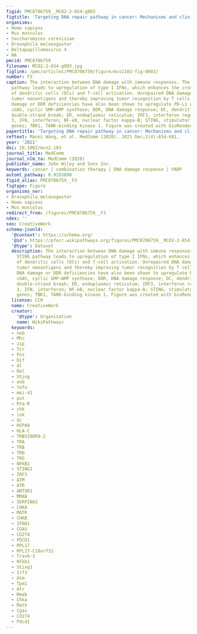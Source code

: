```yaml
---
figid: PMC8706759__MCO2-2-654-g003
figtitle: 'Targeting DNA repair pathway in cancer: Mechanisms and clinical application'
organisms:
- Homo sapiens
- Mus musculus
- Saccharomyces cerevisiae
- Drosophila melanogaster
- Deltapapillomavirus 4
- NA
pmcid: PMC8706759
filename: MCO2-2-654-g003.jpg
figlink: /pmc/articles/PMC8706759/figure/mco2103-fig-0003/
number: F3
caption: The interaction between DNA damage with immune responses. The activated STING
  pathway leads to upregulation of type I IFNs, which enhances the cross‐presentation
  of dendritic cells (DCs) and T‐cell activation. Unrepaired DNA damage may generate
  tumor neoantigens and thereby improving tumor recognition by T cells. However, DNA
  damage or DDR deficiencies have also been shown to upregulate PD‐L1 expression.
  cGAS, cyclic GMP–AMP synthase; DDR, DNA damage response; DC, dendritic cell; DSB,
  double‐strand break; ER, endoplasmic reticulum; IRF3, interferon regulatory factor
  3, IFN, interferon; NF‐κB, nuclear factor kappa‐B; STING, stimulator of interferon
  genes; TBK1, TANK‐binding kinase 1. Figure was created with bioRender
papertitle: 'Targeting DNA repair pathway in cancer: Mechanisms and clinical application.'
reftext: Manni Wang, et al. MedComm (2020). 2021 Dec;2(4):654-691.
year: '2021'
doi: 10.1002/mco2.103
journal_title: MedComm
journal_nlm_ta: MedComm (2020)
publisher_name: John Wiley and Sons Inc.
keywords: cancer | combination therapy | DNA damage response | PARP
automl_pathway: 0.9293898
figid_alias: PMC8706759__F3
figtype: Figure
organisms_ner:
- Drosophila melanogaster
- Homo sapiens
- Mus musculus
redirect_from: /figures/PMC8706759__F3
ndex: ''
seo: CreativeWork
schema-jsonld:
  '@context': https://schema.org/
  '@id': https://pfocr.wikipathways.org/figures/PMC8706759__MCO2-2-654-g003.html
  '@type': Dataset
  description: The interaction between DNA damage with immune responses. The activated
    STING pathway leads to upregulation of type I IFNs, which enhances the cross‐presentation
    of dendritic cells (DCs) and T‐cell activation. Unrepaired DNA damage may generate
    tumor neoantigens and thereby improving tumor recognition by T cells. However,
    DNA damage or DDR deficiencies have also been shown to upregulate PD‐L1 expression.
    cGAS, cyclic GMP–AMP synthase; DDR, DNA damage response; DC, dendritic cell; DSB,
    double‐strand break; ER, endoplasmic reticulum; IRF3, interferon regulatory factor
    3, IFN, interferon; NF‐κB, nuclear factor kappa‐B; STING, stimulator of interferon
    genes; TBK1, TANK‐binding kinase 1. Figure was created with bioRender
  license: CC0
  name: CreativeWork
  creator:
    '@type': Organization
    name: WikiPathways
  keywords:
  - neb
  - Mhc
  - zip
  - Tcr
  - Pos
  - Dif
  - dl
  - Rel
  - Sting
  - aub
  - tefu
  - mei-41
  - put
  - RYa-R
  - chk
  - lok
  - dc
  - HSPA9
  - HLA-C
  - TRBV20OR9-2
  - TRA
  - TRB
  - TRD
  - TRG
  - NFKB1
  - STING1
  - IRF3
  - ATM
  - ATR
  - ANTXR1
  - MMAB
  - SERPINA2
  - CHKA
  - MATK
  - CHKB
  - IFNA1
  - CGAS
  - CD274
  - PDCD1
  - RPL17
  - RPL17-C18orf32
  - Trav6-3
  - Nfkb1
  - Sting1
  - Irf3
  - Atm
  - Tpm1
  - Atr
  - Mmab
  - Chka
  - Matk
  - Cgas
  - Cd274
  - Pdcd1
---
```

